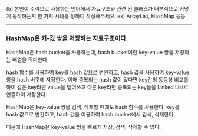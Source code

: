 (5) 본인이 주력으로 사용하는 언어에서 자료구조와 관련 된 클래스가 내부적으로 어떻게 동작하는지 한 가지 사례를 정하여 작성해주세요. ex) ArrayList, HashMap 등등

---

### HashMap은 키-값 쌍을 저장하는 자료구조이다.

HashMap은 hash bucket을 사용하는데, hash bucket이란 key-value 쌍을 저장하는 배열을 의미한다.

hash 함수를 사용하여 key를 hash 값으로 변환하고, hash 값을 사용하여 key-value 쌍을 hash 버킷에 저장한다.
이때 중복되는 hash 값이 있다면 key간의 동등성 비교를 하여 같은 key라면 value을 덮어쓰고 다른 key라면 중복되는 key들을 Linked List로 연결하여 저장한다.

HashMap은 key-value 쌍을 검색, 삭제할 때에도 hash 함수를 사용한다. key를 hash 값으로 변환하고, hash 값을 이용하여 hash bucket에서 검색, 삭제한다.

때문에 HashMap은 key-value 쌍을 빠르게 저장, 검색, 삭제할 수 있다.
